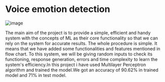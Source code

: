 # Voice emotion detection
![image](https://user-images.githubusercontent.com/54928117/162580012-4cc22f5c-6a8e-4025-8346-b9408bd31cf3.png)

The main aim of the project is to provide a simple, efficient and handy system 
with the concepts of ML as their core functionality so that we can rely on the 
system for accurate results. The whole procedure is simple. It means that we 
have added some functionalities and features mentioned in flow chart. To this 
system, we will be giving random inputs to check its functioning, response 
generation, errors and time complexity to learn the system's efficiency.In this project i have used Multilayer Perceptron algorithm and trained the model.We got 
an accuracy of 90.62% in trained model and 71% in test model.
